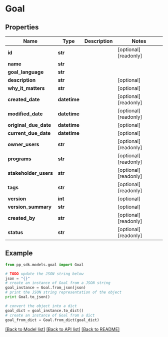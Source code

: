 # Goal


## Properties
Name | Type | Description | Notes
------------ | ------------- | ------------- | -------------
**id** | **str** |  | [optional] [readonly] 
**name** | **str** |  | 
**goal_language** | **str** |  | 
**description** | **str** |  | [optional] 
**why_it_matters** | **str** |  | [optional] 
**created_date** | **datetime** |  | [optional] [readonly] 
**modified_date** | **datetime** |  | [optional] [readonly] 
**original_due_date** | **datetime** |  | [optional] 
**current_due_date** | **datetime** |  | [optional] 
**owner_users** | **str** |  | [optional] [readonly] 
**programs** | **str** |  | [optional] [readonly] 
**stakeholder_users** | **str** |  | [optional] [readonly] 
**tags** | **str** |  | [optional] [readonly] 
**version** | **int** |  | [optional] 
**version_summary** | **str** |  | [optional] 
**created_by** | **str** |  | [optional] [readonly] 
**status** | **str** |  | [optional] [readonly] 

## Example

```python
from pp_sdk.models.goal import Goal

# TODO update the JSON string below
json = "{}"
# create an instance of Goal from a JSON string
goal_instance = Goal.from_json(json)
# print the JSON string representation of the object
print Goal.to_json()

# convert the object into a dict
goal_dict = goal_instance.to_dict()
# create an instance of Goal from a dict
goal_from_dict = Goal.from_dict(goal_dict)
```
[[Back to Model list]](../README.md#documentation-for-models) [[Back to API list]](../README.md#documentation-for-api-endpoints) [[Back to README]](../README.md)


